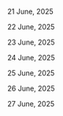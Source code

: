 21 June, 2025

22 June, 2025

23 June, 2025

24 June, 2025

25 June, 2025

26 June, 2025

27 June, 2025